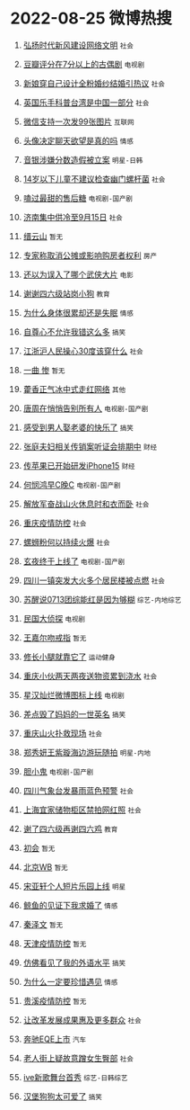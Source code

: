 # 2022-08-25 微博热搜 
1. [弘扬时代新风建设网络文明](https://m.weibo.cn/search?containerid=100103type%3D1%26t%3D10%26q%3D%23%E5%BC%98%E6%89%AC%E6%97%B6%E4%BB%A3%E6%96%B0%E9%A3%8E%E5%BB%BA%E8%AE%BE%E7%BD%91%E7%BB%9C%E6%96%87%E6%98%8E%23&stream_entry_id=51&isnewpage=1&extparam=seat%3D1%26pos%3D0%26cate%3D10103%26filter_type%3Drealtimehot%26dgr%3D0%26c_type%3D51%26display_time%3D1661361867%26pre_seqid%3D1661361867711019698306&luicode=10000011&lfid=106003type%3D25%26t%3D3%26disable_hot%3D1%26filter_type%3Drealtimehot) `社会` 

2. [豆瓣评分在7分以上的古偶剧](https://m.weibo.cn/search?containerid=100103type%3D1%26t%3D10%26q%3D%23%E8%B1%86%E7%93%A3%E8%AF%84%E5%88%86%E5%9C%A87%E5%88%86%E4%BB%A5%E4%B8%8A%E7%9A%84%E5%8F%A4%E5%81%B6%E5%89%A7%23&stream_entry_id=31&isnewpage=1&extparam=seat%3D1%26realpos%3D1%26filter_type%3Drealtimehot%26flag%3D1%26c_type%3D31%26pos%3D0%26cate%3D0%26lcate%3D5001%26dgr%3D0%26display_time%3D1661361867%26pre_seqid%3D1661361867711019698306&luicode=10000011&lfid=106003type%3D25%26t%3D3%26disable_hot%3D1%26filter_type%3Drealtimehot) `电视剧` 

3. [新娘穿自己设计全粉婚纱结婚引热议](https://m.weibo.cn/search?containerid=100103type%3D1%26t%3D10%26q%3D%23%E6%96%B0%E5%A8%98%E7%A9%BF%E8%87%AA%E5%B7%B1%E8%AE%BE%E8%AE%A1%E5%85%A8%E7%B2%89%E5%A9%9A%E7%BA%B1%E7%BB%93%E5%A9%9A%E5%BC%95%E7%83%AD%E8%AE%AE%23&stream_entry_id=31&isnewpage=1&extparam=seat%3D1%26realpos%3D2%26filter_type%3Drealtimehot%26flag%3D0%26c_type%3D31%26pos%3D1%26cate%3D0%26lcate%3D5001%26dgr%3D0%26display_time%3D1661361867%26pre_seqid%3D1661361867711019698306&luicode=10000011&lfid=106003type%3D25%26t%3D3%26disable_hot%3D1%26filter_type%3Drealtimehot) `社会` 

4. [英国乐手科普台湾是中国一部分](https://m.weibo.cn/search?containerid=100103type%3D1%26t%3D10%26q%3D%23%E8%8B%B1%E5%9B%BD%E4%B9%90%E6%89%8B%E7%A7%91%E6%99%AE%E5%8F%B0%E6%B9%BE%E6%98%AF%E4%B8%AD%E5%9B%BD%E4%B8%80%E9%83%A8%E5%88%86%23&stream_entry_id=31&isnewpage=1&extparam=seat%3D1%26realpos%3D3%26filter_type%3Drealtimehot%26flag%3D0%26c_type%3D31%26pos%3D2%26cate%3D0%26lcate%3D5001%26dgr%3D0%26display_time%3D1661361867%26pre_seqid%3D1661361867711019698306&luicode=10000011&lfid=106003type%3D25%26t%3D3%26disable_hot%3D1%26filter_type%3Drealtimehot) `社会` 

5. [微信支持一次发99张图片](https://m.weibo.cn/search?containerid=100103type%3D1%26t%3D10%26q%3D%23%E5%BE%AE%E4%BF%A1%E6%94%AF%E6%8C%81%E4%B8%80%E6%AC%A1%E5%8F%9199%E5%BC%A0%E5%9B%BE%E7%89%87%23&stream_entry_id=31&isnewpage=1&extparam=seat%3D1%26realpos%3D4%26filter_type%3Drealtimehot%26flag%3D2%26c_type%3D31%26pos%3D3%26cate%3D0%26lcate%3D5001%26dgr%3D0%26display_time%3D1661361867%26pre_seqid%3D1661361867711019698306&luicode=10000011&lfid=106003type%3D25%26t%3D3%26disable_hot%3D1%26filter_type%3Drealtimehot) `互联网` 

6. [头像决定聊天欲望是真的吗](http://m.weibo.cn/c/wbox?&id=j84w2uenjc&roomid=12748&q=%23%E5%A4%B4%E5%83%8F%E5%86%B3%E5%AE%9A%E8%81%8A%E5%A4%A9%E6%AC%B2%E6%9C%9B%E6%98%AF%E7%9C%9F%E7%9A%84%E5%90%97%23&extparam=seat%3D1%26realpos%3D5%26filter_type%3Drealtimehot%26flag%3D0%26c_type%3D31%26pos%3D4%26cate%3D0%26lcate%3D5001%26dgr%3D0%26display_time%3D1661361867%26pre_seqid%3D1661361867711019698306&luicode=10000011&lfid=106003type%3D25%26t%3D3%26disable_hot%3D1%26filter_type%3Drealtimehot) `情感` 

7. [音银涉嫌分数造假被立案](https://m.weibo.cn/search?containerid=100103type%3D1%26t%3D10%26q%3D%23%E9%9F%B3%E9%93%B6%E6%B6%89%E5%AB%8C%E5%88%86%E6%95%B0%E9%80%A0%E5%81%87%E8%A2%AB%E7%AB%8B%E6%A1%88%23&stream_entry_id=31&isnewpage=1&extparam=seat%3D1%26realpos%3D6%26filter_type%3Drealtimehot%26flag%3D0%26c_type%3D31%26pos%3D5%26cate%3D0%26lcate%3D5001%26dgr%3D0%26display_time%3D1661361867%26pre_seqid%3D1661361867711019698306&luicode=10000011&lfid=106003type%3D25%26t%3D3%26disable_hot%3D1%26filter_type%3Drealtimehot) `明星-日韩` 

8. [14岁以下儿童不建议检查幽门螺杆菌](https://m.weibo.cn/search?containerid=100103type%3D1%26t%3D10%26q%3D%2314%E5%B2%81%E4%BB%A5%E4%B8%8B%E5%84%BF%E7%AB%A5%E4%B8%8D%E5%BB%BA%E8%AE%AE%E6%A3%80%E6%9F%A5%E5%B9%BD%E9%97%A8%E8%9E%BA%E6%9D%86%E8%8F%8C%23&stream_entry_id=31&isnewpage=1&extparam=seat%3D1%26realpos%3D7%26filter_type%3Drealtimehot%26flag%3D1%26c_type%3D31%26pos%3D6%26cate%3D0%26lcate%3D5001%26dgr%3D0%26display_time%3D1661361867%26pre_seqid%3D1661361867711019698306&luicode=10000011&lfid=106003type%3D25%26t%3D3%26disable_hot%3D1%26filter_type%3Drealtimehot) `社会` 

9. [嗑过最甜的售后糖](https://m.weibo.cn/search?containerid=100103type%3D1%26t%3D10%26q%3D%23%E5%97%91%E8%BF%87%E6%9C%80%E7%94%9C%E7%9A%84%E5%94%AE%E5%90%8E%E7%B3%96%23&stream_entry_id=31&isnewpage=1&extparam=seat%3D1%26realpos%3D8%26filter_type%3Drealtimehot%26flag%3D0%26c_type%3D31%26pos%3D7%26cate%3D0%26lcate%3D5001%26dgr%3D0%26display_time%3D1661361867%26pre_seqid%3D1661361867711019698306&luicode=10000011&lfid=106003type%3D25%26t%3D3%26disable_hot%3D1%26filter_type%3Drealtimehot) `电视剧-国产剧` 

10. [济南集中供冷至9月15日](https://m.weibo.cn/search?containerid=100103type%3D1%26t%3D10%26q%3D%23%E6%B5%8E%E5%8D%97%E9%9B%86%E4%B8%AD%E4%BE%9B%E5%86%B7%E8%87%B39%E6%9C%8815%E6%97%A5%23&stream_entry_id=31&isnewpage=1&extparam=seat%3D1%26realpos%3D9%26filter_type%3Drealtimehot%26flag%3D1%26c_type%3D31%26pos%3D8%26cate%3D0%26lcate%3D5001%26dgr%3D0%26display_time%3D1661361867%26pre_seqid%3D1661361867711019698306&luicode=10000011&lfid=106003type%3D25%26t%3D3%26disable_hot%3D1%26filter_type%3Drealtimehot) `社会` 

11. [缙云山](https://m.weibo.cn/search?containerid=100103type%3D1%26t%3D10%26q%3D%E7%BC%99%E4%BA%91%E5%B1%B1&stream_entry_id=31&isnewpage=1&extparam=seat%3D1%26realpos%3D10%26filter_type%3Drealtimehot%26flag%3D0%26c_type%3D31%26pos%3D9%26cate%3D0%26lcate%3D5001%26dgr%3D0%26display_time%3D1661361867%26pre_seqid%3D1661361867711019698306&luicode=10000011&lfid=106003type%3D25%26t%3D3%26disable_hot%3D1%26filter_type%3Drealtimehot) `暂无` 

12. [专家称取消公摊或影响购房者权利](https://m.weibo.cn/search?containerid=100103type%3D1%26t%3D10%26q%3D%23%E4%B8%93%E5%AE%B6%E7%A7%B0%E5%8F%96%E6%B6%88%E5%85%AC%E6%91%8A%E6%88%96%E5%BD%B1%E5%93%8D%E8%B4%AD%E6%88%BF%E8%80%85%E6%9D%83%E5%88%A9%23&stream_entry_id=31&isnewpage=1&extparam=seat%3D1%26realpos%3D11%26filter_type%3Drealtimehot%26flag%3D0%26c_type%3D31%26pos%3D10%26cate%3D0%26lcate%3D5001%26dgr%3D0%26display_time%3D1661361867%26pre_seqid%3D1661361867711019698306&luicode=10000011&lfid=106003type%3D25%26t%3D3%26disable_hot%3D1%26filter_type%3Drealtimehot) `房产` 

13. [还以为误入了哪个武侠大片](https://m.weibo.cn/search?containerid=100103type%3D1%26t%3D10%26q%3D%23%E8%BF%98%E4%BB%A5%E4%B8%BA%E8%AF%AF%E5%85%A5%E4%BA%86%E5%93%AA%E4%B8%AA%E6%AD%A6%E4%BE%A0%E5%A4%A7%E7%89%87%23&stream_entry_id=31&isnewpage=1&extparam=seat%3D1%26realpos%3D12%26filter_type%3Drealtimehot%26flag%3D1%26c_type%3D31%26pos%3D11%26cate%3D0%26lcate%3D5001%26dgr%3D0%26display_time%3D1661361867%26pre_seqid%3D1661361867711019698306&luicode=10000011&lfid=106003type%3D25%26t%3D3%26disable_hot%3D1%26filter_type%3Drealtimehot) `电影` 

14. [谢谢四六级站岗小狗](https://m.weibo.cn/search?containerid=100103type%3D1%26t%3D10%26q%3D%23%E8%B0%A2%E8%B0%A2%E5%9B%9B%E5%85%AD%E7%BA%A7%E7%AB%99%E5%B2%97%E5%B0%8F%E7%8B%97%23&stream_entry_id=31&isnewpage=1&extparam=seat%3D1%26realpos%3D13%26filter_type%3Drealtimehot%26flag%3D0%26c_type%3D31%26pos%3D12%26cate%3D0%26lcate%3D5001%26dgr%3D0%26display_time%3D1661361867%26pre_seqid%3D1661361867711019698306&luicode=10000011&lfid=106003type%3D25%26t%3D3%26disable_hot%3D1%26filter_type%3Drealtimehot) `教育` 

15. [为什么身体很累却还是失眠](https://m.weibo.cn/search?containerid=100103type%3D1%26t%3D10%26q%3D%23%E4%B8%BA%E4%BB%80%E4%B9%88%E8%BA%AB%E4%BD%93%E5%BE%88%E7%B4%AF%E5%8D%B4%E8%BF%98%E6%98%AF%E5%A4%B1%E7%9C%A0%23&stream_entry_id=31&isnewpage=1&extparam=seat%3D1%26realpos%3D14%26filter_type%3Drealtimehot%26flag%3D0%26c_type%3D31%26pos%3D13%26cate%3D0%26lcate%3D5001%26dgr%3D0%26display_time%3D1661361867%26pre_seqid%3D1661361867711019698306&luicode=10000011&lfid=106003type%3D25%26t%3D3%26disable_hot%3D1%26filter_type%3Drealtimehot) `情感` 

16. [自尊心不允许我错这么多](https://m.weibo.cn/search?containerid=100103type%3D1%26t%3D10%26q%3D%23%E8%87%AA%E5%B0%8A%E5%BF%83%E4%B8%8D%E5%85%81%E8%AE%B8%E6%88%91%E9%94%99%E8%BF%99%E4%B9%88%E5%A4%9A%23&stream_entry_id=31&isnewpage=1&extparam=seat%3D1%26realpos%3D15%26filter_type%3Drealtimehot%26flag%3D1%26c_type%3D31%26pos%3D14%26cate%3D0%26lcate%3D5001%26dgr%3D0%26display_time%3D1661361867%26pre_seqid%3D1661361867711019698306&luicode=10000011&lfid=106003type%3D25%26t%3D3%26disable_hot%3D1%26filter_type%3Drealtimehot) `搞笑` 

17. [江浙沪人民操心30度该穿什么](https://m.weibo.cn/search?containerid=100103type%3D1%26t%3D10%26q%3D%23%E6%B1%9F%E6%B5%99%E6%B2%AA%E4%BA%BA%E6%B0%91%E6%93%8D%E5%BF%8330%E5%BA%A6%E8%AF%A5%E7%A9%BF%E4%BB%80%E4%B9%88%23&stream_entry_id=31&isnewpage=1&extparam=seat%3D1%26realpos%3D16%26filter_type%3Drealtimehot%26flag%3D0%26c_type%3D31%26pos%3D15%26cate%3D0%26lcate%3D5001%26dgr%3D0%26display_time%3D1661361867%26pre_seqid%3D1661361867711019698306&luicode=10000011&lfid=106003type%3D25%26t%3D3%26disable_hot%3D1%26filter_type%3Drealtimehot) `社会` 

18. [一曲 惨](https://m.weibo.cn/search?containerid=100103type%3D1%26t%3D10%26q%3D%E4%B8%80%E6%9B%B2+%E6%83%A8&stream_entry_id=31&isnewpage=1&extparam=seat%3D1%26realpos%3D17%26filter_type%3Drealtimehot%26flag%3D0%26c_type%3D31%26pos%3D16%26cate%3D0%26lcate%3D5001%26dgr%3D0%26display_time%3D1661361867%26pre_seqid%3D1661361867711019698306&luicode=10000011&lfid=106003type%3D25%26t%3D3%26disable_hot%3D1%26filter_type%3Drealtimehot) `暂无` 

19. [藿香正气冰中式走红网络](https://m.weibo.cn/search?containerid=100103type%3D1%26t%3D10%26q%3D%23%E8%97%BF%E9%A6%99%E6%AD%A3%E6%B0%94%E5%86%B0%E4%B8%AD%E5%BC%8F%E8%B5%B0%E7%BA%A2%E7%BD%91%E7%BB%9C%23&stream_entry_id=31&isnewpage=1&extparam=seat%3D1%26realpos%3D18%26filter_type%3Drealtimehot%26flag%3D0%26c_type%3D31%26pos%3D17%26cate%3D0%26lcate%3D5001%26dgr%3D0%26display_time%3D1661361867%26pre_seqid%3D1661361867711019698306&luicode=10000011&lfid=106003type%3D25%26t%3D3%26disable_hot%3D1%26filter_type%3Drealtimehot) `其他` 

20. [唐周在悄悄告别所有人](http://m.weibo.cn/c/wbox?&id=j84w2uenjc&roomid=12787&q=%23%E5%94%90%E5%91%A8%E5%9C%A8%E6%82%84%E6%82%84%E5%91%8A%E5%88%AB%E6%89%80%E6%9C%89%E4%BA%BA%23&extparam=seat%3D1%26realpos%3D19%26filter_type%3Drealtimehot%26flag%3D0%26c_type%3D31%26pos%3D18%26cate%3D0%26lcate%3D5001%26dgr%3D0%26display_time%3D1661361867%26pre_seqid%3D1661361867711019698306&luicode=10000011&lfid=106003type%3D25%26t%3D3%26disable_hot%3D1%26filter_type%3Drealtimehot) `电视剧-国产剧` 

21. [感受到男人娶老婆的快乐了](https://m.weibo.cn/search?containerid=100103type%3D1%26t%3D10%26q%3D%23%E6%84%9F%E5%8F%97%E5%88%B0%E7%94%B7%E4%BA%BA%E5%A8%B6%E8%80%81%E5%A9%86%E7%9A%84%E5%BF%AB%E4%B9%90%E4%BA%86%23&stream_entry_id=31&isnewpage=1&extparam=seat%3D1%26realpos%3D20%26filter_type%3Drealtimehot%26flag%3D0%26c_type%3D31%26pos%3D19%26cate%3D0%26lcate%3D5001%26dgr%3D0%26display_time%3D1661361867%26pre_seqid%3D1661361867711019698306&luicode=10000011&lfid=106003type%3D25%26t%3D3%26disable_hot%3D1%26filter_type%3Drealtimehot) `搞笑` 

22. [张庭夫妇相关传销案听证会排期中](https://m.weibo.cn/search?containerid=100103type%3D1%26t%3D10%26q%3D%23%E5%BC%A0%E5%BA%AD%E5%A4%AB%E5%A6%87%E7%9B%B8%E5%85%B3%E4%BC%A0%E9%94%80%E6%A1%88%E5%90%AC%E8%AF%81%E4%BC%9A%E6%8E%92%E6%9C%9F%E4%B8%AD%23&stream_entry_id=31&isnewpage=1&extparam=seat%3D1%26realpos%3D21%26filter_type%3Drealtimehot%26flag%3D0%26c_type%3D31%26pos%3D20%26cate%3D0%26lcate%3D5001%26dgr%3D0%26display_time%3D1661361867%26pre_seqid%3D1661361867711019698306&luicode=10000011&lfid=106003type%3D25%26t%3D3%26disable_hot%3D1%26filter_type%3Drealtimehot) `财经` 

23. [传苹果已开始研发iPhone15](https://m.weibo.cn/search?containerid=100103type%3D1%26t%3D10%26q%3D%23%E4%BC%A0%E8%8B%B9%E6%9E%9C%E5%B7%B2%E5%BC%80%E5%A7%8B%E7%A0%94%E5%8F%91iPhone15%23&stream_entry_id=31&isnewpage=1&extparam=seat%3D1%26realpos%3D22%26filter_type%3Drealtimehot%26flag%3D0%26c_type%3D31%26pos%3D21%26cate%3D0%26lcate%3D5001%26dgr%3D0%26display_time%3D1661361867%26pre_seqid%3D1661361867711019698306&luicode=10000011&lfid=106003type%3D25%26t%3D3%26disable_hot%3D1%26filter_type%3Drealtimehot) `财经` 

24. [何悯鸿早C晚C](http://m.weibo.cn/c/wbox?&id=j84w2uenjc&roomid=12796&q=%23%E4%BD%95%E6%82%AF%E9%B8%BF%E6%97%A9C%E6%99%9AC%23&extparam=seat%3D1%26realpos%3D23%26filter_type%3Drealtimehot%26flag%3D0%26c_type%3D31%26pos%3D22%26cate%3D0%26lcate%3D5001%26dgr%3D0%26display_time%3D1661361867%26pre_seqid%3D1661361867711019698306&luicode=10000011&lfid=106003type%3D25%26t%3D3%26disable_hot%3D1%26filter_type%3Drealtimehot) `电视剧-国产剧` 

25. [解放军奋战山火休息时和衣而卧](https://m.weibo.cn/search?containerid=100103type%3D1%26t%3D10%26q%3D%23%E8%A7%A3%E6%94%BE%E5%86%9B%E5%A5%8B%E6%88%98%E5%B1%B1%E7%81%AB%E4%BC%91%E6%81%AF%E6%97%B6%E5%92%8C%E8%A1%A3%E8%80%8C%E5%8D%A7%23&stream_entry_id=31&isnewpage=1&extparam=seat%3D1%26realpos%3D24%26filter_type%3Drealtimehot%26flag%3D0%26c_type%3D31%26pos%3D23%26cate%3D0%26lcate%3D5001%26dgr%3D0%26display_time%3D1661361867%26pre_seqid%3D1661361867711019698306&luicode=10000011&lfid=106003type%3D25%26t%3D3%26disable_hot%3D1%26filter_type%3Drealtimehot) `社会` 

26. [重庆疫情防控](https://m.weibo.cn/search?containerid=100103type%3D1%26t%3D10%26q%3D%23%E9%87%8D%E5%BA%86%E7%96%AB%E6%83%85%E9%98%B2%E6%8E%A7%23&stream_entry_id=31&isnewpage=1&extparam=seat%3D1%26realpos%3D25%26filter_type%3Drealtimehot%26flag%3D0%26c_type%3D31%26pos%3D24%26cate%3D0%26lcate%3D5001%26dgr%3D0%26display_time%3D1661361867%26pre_seqid%3D1661361867711019698306&luicode=10000011&lfid=106003type%3D25%26t%3D3%26disable_hot%3D1%26filter_type%3Drealtimehot) `社会` 

27. [螺蛳粉何以持续火爆](https://m.weibo.cn/search?containerid=100103type%3D1%26t%3D10%26q%3D%23%E8%9E%BA%E8%9B%B3%E7%B2%89%E4%BD%95%E4%BB%A5%E6%8C%81%E7%BB%AD%E7%81%AB%E7%88%86%23&stream_entry_id=31&isnewpage=1&extparam=seat%3D1%26realpos%3D26%26filter_type%3Drealtimehot%26flag%3D0%26c_type%3D31%26pos%3D25%26cate%3D0%26lcate%3D5001%26dgr%3D0%26display_time%3D1661361867%26pre_seqid%3D1661361867711019698306&luicode=10000011&lfid=106003type%3D25%26t%3D3%26disable_hot%3D1%26filter_type%3Drealtimehot) `社会` 

28. [玄夜终于上线了](http://m.weibo.cn/c/wbox?&id=j84w2uenjc&roomid=12757&q=%23%E7%8E%84%E5%A4%9C%E7%BB%88%E4%BA%8E%E4%B8%8A%E7%BA%BF%E4%BA%86%23&extparam=seat%3D1%26realpos%3D27%26filter_type%3Drealtimehot%26flag%3D0%26c_type%3D31%26pos%3D26%26cate%3D0%26lcate%3D5001%26dgr%3D0%26display_time%3D1661361867%26pre_seqid%3D1661361867711019698306&luicode=10000011&lfid=106003type%3D25%26t%3D3%26disable_hot%3D1%26filter_type%3Drealtimehot) `电视剧-国产剧` 

29. [四川一镇突发大火多个居民楼被点燃](https://m.weibo.cn/search?containerid=100103type%3D1%26t%3D10%26q%3D%23%E5%9B%9B%E5%B7%9D%E4%B8%80%E9%95%87%E7%AA%81%E5%8F%91%E5%A4%A7%E7%81%AB%E5%A4%9A%E4%B8%AA%E5%B1%85%E6%B0%91%E6%A5%BC%E8%A2%AB%E7%82%B9%E7%87%83%23&stream_entry_id=31&isnewpage=1&extparam=seat%3D1%26realpos%3D28%26filter_type%3Drealtimehot%26flag%3D0%26c_type%3D31%26pos%3D27%26cate%3D0%26lcate%3D5001%26dgr%3D0%26display_time%3D1661361867%26pre_seqid%3D1661361867711019698306&luicode=10000011&lfid=106003type%3D25%26t%3D3%26disable_hot%3D1%26filter_type%3Drealtimehot) `社会` 

30. [苏醒说0713团综能红是因为够糊](https://m.weibo.cn/search?containerid=100103type%3D1%26t%3D10%26q%3D%23%E8%8B%8F%E9%86%92%E8%AF%B40713%E5%9B%A2%E7%BB%BC%E8%83%BD%E7%BA%A2%E6%98%AF%E5%9B%A0%E4%B8%BA%E5%A4%9F%E7%B3%8A%23&stream_entry_id=31&isnewpage=1&extparam=seat%3D1%26realpos%3D29%26filter_type%3Drealtimehot%26flag%3D0%26c_type%3D31%26pos%3D28%26cate%3D0%26lcate%3D5001%26dgr%3D0%26display_time%3D1661361867%26pre_seqid%3D1661361867711019698306&luicode=10000011&lfid=106003type%3D25%26t%3D3%26disable_hot%3D1%26filter_type%3Drealtimehot) `综艺-内地综艺` 

31. [民国大侦探](https://m.weibo.cn/search?containerid=100103type%3D1%26t%3D10%26q%3D%E6%B0%91%E5%9B%BD%E5%A4%A7%E4%BE%A6%E6%8E%A2&stream_entry_id=31&isnewpage=1&extparam=seat%3D1%26realpos%3D30%26filter_type%3Drealtimehot%26flag%3D0%26c_type%3D31%26pos%3D29%26cate%3D0%26lcate%3D5001%26dgr%3D0%26display_time%3D1661361867%26pre_seqid%3D1661361867711019698306&luicode=10000011&lfid=106003type%3D25%26t%3D3%26disable_hot%3D1%26filter_type%3Drealtimehot) `电视剧` 

32. [王嘉尔吻戒指](https://m.weibo.cn/search?containerid=100103type%3D1%26t%3D10%26q%3D%E7%8E%8B%E5%98%89%E5%B0%94%E5%90%BB%E6%88%92%E6%8C%87&stream_entry_id=31&isnewpage=1&extparam=seat%3D1%26realpos%3D31%26filter_type%3Drealtimehot%26flag%3D1%26c_type%3D31%26pos%3D30%26cate%3D0%26lcate%3D5001%26dgr%3D0%26display_time%3D1661361867%26pre_seqid%3D1661361867711019698306&luicode=10000011&lfid=106003type%3D25%26t%3D3%26disable_hot%3D1%26filter_type%3Drealtimehot) `暂无` 

33. [修长小腿就靠它了](https://m.weibo.cn/search?containerid=100103type%3D1%26t%3D10%26q%3D%23%E4%BF%AE%E9%95%BF%E5%B0%8F%E8%85%BF%E5%B0%B1%E9%9D%A0%E5%AE%83%E4%BA%86%23&stream_entry_id=31&isnewpage=1&extparam=seat%3D1%26realpos%3D32%26filter_type%3Drealtimehot%26flag%3D0%26c_type%3D31%26pos%3D31%26cate%3D0%26lcate%3D5001%26dgr%3D0%26display_time%3D1661361867%26pre_seqid%3D1661361867711019698306&luicode=10000011&lfid=106003type%3D25%26t%3D3%26disable_hot%3D1%26filter_type%3Drealtimehot) `运动健身` 

34. [重庆小伙两天两夜送物资累到浇水](https://m.weibo.cn/search?containerid=100103type%3D1%26t%3D10%26q%3D%23%E9%87%8D%E5%BA%86%E5%B0%8F%E4%BC%99%E4%B8%A4%E5%A4%A9%E4%B8%A4%E5%A4%9C%E9%80%81%E7%89%A9%E8%B5%84%E7%B4%AF%E5%88%B0%E6%B5%87%E6%B0%B4%23&stream_entry_id=31&isnewpage=1&extparam=seat%3D1%26realpos%3D33%26filter_type%3Drealtimehot%26flag%3D0%26c_type%3D31%26pos%3D32%26cate%3D0%26lcate%3D5001%26dgr%3D0%26display_time%3D1661361867%26pre_seqid%3D1661361867711019698306&luicode=10000011&lfid=106003type%3D25%26t%3D3%26disable_hot%3D1%26filter_type%3Drealtimehot) `社会` 

35. [星汉灿烂微博图标上线](https://m.weibo.cn/search?containerid=100103type%3D1%26t%3D10%26q%3D%23%E6%98%9F%E6%B1%89%E7%81%BF%E7%83%82%E5%BE%AE%E5%8D%9A%E5%9B%BE%E6%A0%87%E4%B8%8A%E7%BA%BF%23&stream_entry_id=31&isnewpage=1&extparam=seat%3D1%26realpos%3D34%26filter_type%3Drealtimehot%26flag%3D0%26c_type%3D31%26pos%3D33%26cate%3D0%26lcate%3D5001%26dgr%3D0%26display_time%3D1661361867%26pre_seqid%3D1661361867711019698306&luicode=10000011&lfid=106003type%3D25%26t%3D3%26disable_hot%3D1%26filter_type%3Drealtimehot) `电视剧` 

36. [差点毁了妈妈的一世英名](https://m.weibo.cn/search?containerid=100103type%3D1%26t%3D10%26q%3D%23%E5%B7%AE%E7%82%B9%E6%AF%81%E4%BA%86%E5%A6%88%E5%A6%88%E7%9A%84%E4%B8%80%E4%B8%96%E8%8B%B1%E5%90%8D%23&stream_entry_id=31&isnewpage=1&extparam=seat%3D1%26realpos%3D35%26filter_type%3Drealtimehot%26flag%3D0%26c_type%3D31%26pos%3D34%26cate%3D0%26lcate%3D5001%26dgr%3D0%26display_time%3D1661361867%26pre_seqid%3D1661361867711019698306&luicode=10000011&lfid=106003type%3D25%26t%3D3%26disable_hot%3D1%26filter_type%3Drealtimehot) `搞笑` 

37. [重庆山火扑救现场](https://m.weibo.cn/search?containerid=100103type%3D1%26t%3D10%26q%3D%23%E9%87%8D%E5%BA%86%E5%B1%B1%E7%81%AB%E6%89%91%E6%95%91%E7%8E%B0%E5%9C%BA%23&stream_entry_id=31&isnewpage=1&extparam=seat%3D1%26realpos%3D36%26filter_type%3Drealtimehot%26flag%3D0%26c_type%3D31%26pos%3D35%26cate%3D0%26lcate%3D5001%26dgr%3D0%26display_time%3D1661361867%26pre_seqid%3D1661361867711019698306&luicode=10000011&lfid=106003type%3D25%26t%3D3%26disable_hot%3D1%26filter_type%3Drealtimehot) `社会` 

38. [郑秀妍王紫璇海边游玩随拍](https://m.weibo.cn/search?containerid=100103type%3D1%26t%3D10%26q%3D%23%E9%83%91%E7%A7%80%E5%A6%8D%E7%8E%8B%E7%B4%AB%E7%92%87%E6%B5%B7%E8%BE%B9%E6%B8%B8%E7%8E%A9%E9%9A%8F%E6%8B%8D%23&stream_entry_id=31&isnewpage=1&extparam=seat%3D1%26realpos%3D37%26filter_type%3Drealtimehot%26flag%3D0%26c_type%3D31%26pos%3D36%26cate%3D0%26lcate%3D5001%26dgr%3D0%26display_time%3D1661361867%26pre_seqid%3D1661361867711019698306&luicode=10000011&lfid=106003type%3D25%26t%3D3%26disable_hot%3D1%26filter_type%3Drealtimehot) `明星-内地` 

39. [胆小鬼](https://m.weibo.cn/search?containerid=100103type%3D1%26t%3D10%26q%3D%E8%83%86%E5%B0%8F%E9%AC%BC&stream_entry_id=31&isnewpage=1&extparam=seat%3D1%26realpos%3D38%26filter_type%3Drealtimehot%26flag%3D0%26c_type%3D31%26pos%3D37%26cate%3D0%26lcate%3D5001%26dgr%3D0%26display_time%3D1661361867%26pre_seqid%3D1661361867711019698306&luicode=10000011&lfid=106003type%3D25%26t%3D3%26disable_hot%3D1%26filter_type%3Drealtimehot) `电视剧-国产剧` 

40. [四川气象台发暴雨蓝色预警](https://m.weibo.cn/search?containerid=100103type%3D1%26t%3D10%26q%3D%23%E5%9B%9B%E5%B7%9D%E6%B0%94%E8%B1%A1%E5%8F%B0%E5%8F%91%E6%9A%B4%E9%9B%A8%E8%93%9D%E8%89%B2%E9%A2%84%E8%AD%A6%23&stream_entry_id=31&isnewpage=1&extparam=seat%3D1%26realpos%3D39%26filter_type%3Drealtimehot%26flag%3D0%26c_type%3D31%26pos%3D38%26cate%3D0%26lcate%3D5001%26dgr%3D0%26display_time%3D1661361867%26pre_seqid%3D1661361867711019698306&luicode=10000011&lfid=106003type%3D25%26t%3D3%26disable_hot%3D1%26filter_type%3Drealtimehot) `社会` 

41. [上海宜家储物柜区禁拍网红照](https://m.weibo.cn/search?containerid=100103type%3D1%26t%3D10%26q%3D%23%E4%B8%8A%E6%B5%B7%E5%AE%9C%E5%AE%B6%E5%82%A8%E7%89%A9%E6%9F%9C%E5%8C%BA%E7%A6%81%E6%8B%8D%E7%BD%91%E7%BA%A2%E7%85%A7%23&stream_entry_id=31&isnewpage=1&extparam=seat%3D1%26realpos%3D40%26filter_type%3Drealtimehot%26flag%3D0%26c_type%3D31%26pos%3D39%26cate%3D0%26lcate%3D5001%26dgr%3D0%26display_time%3D1661361867%26pre_seqid%3D1661361867711019698306&luicode=10000011&lfid=106003type%3D25%26t%3D3%26disable_hot%3D1%26filter_type%3Drealtimehot) `社会` 

42. [谢了四六级再谢四六鸡](https://m.weibo.cn/search?containerid=100103type%3D1%26t%3D10%26q%3D%23%E8%B0%A2%E4%BA%86%E5%9B%9B%E5%85%AD%E7%BA%A7%E5%86%8D%E8%B0%A2%E5%9B%9B%E5%85%AD%E9%B8%A1%23&stream_entry_id=31&isnewpage=1&extparam=seat%3D1%26realpos%3D41%26filter_type%3Drealtimehot%26flag%3D0%26c_type%3D31%26pos%3D40%26cate%3D0%26lcate%3D5001%26dgr%3D0%26display_time%3D1661361867%26pre_seqid%3D1661361867711019698306&luicode=10000011&lfid=106003type%3D25%26t%3D3%26disable_hot%3D1%26filter_type%3Drealtimehot) `教育` 

43. [初会](https://m.weibo.cn/search?containerid=100103type%3D1%26t%3D10%26q%3D%23%E5%88%9D%E4%BC%9A%23&stream_entry_id=31&isnewpage=1&extparam=seat%3D1%26realpos%3D42%26filter_type%3Drealtimehot%26flag%3D0%26c_type%3D31%26pos%3D41%26cate%3D0%26lcate%3D5001%26dgr%3D0%26display_time%3D1661361867%26pre_seqid%3D1661361867711019698306&luicode=10000011&lfid=106003type%3D25%26t%3D3%26disable_hot%3D1%26filter_type%3Drealtimehot) `暂无` 

44. [北京WB](https://m.weibo.cn/search?containerid=100103type%3D1%26t%3D10%26q%3D%E5%8C%97%E4%BA%ACWB&stream_entry_id=31&isnewpage=1&extparam=seat%3D1%26realpos%3D43%26filter_type%3Drealtimehot%26flag%3D0%26c_type%3D31%26pos%3D42%26cate%3D0%26lcate%3D5001%26dgr%3D0%26display_time%3D1661361867%26pre_seqid%3D1661361867711019698306&luicode=10000011&lfid=106003type%3D25%26t%3D3%26disable_hot%3D1%26filter_type%3Drealtimehot) `暂无` 

45. [宋亚轩个人短片乐园上线](https://m.weibo.cn/search?containerid=100103type%3D1%26t%3D10%26q%3D%23%E5%AE%8B%E4%BA%9A%E8%BD%A9%E4%B8%AA%E4%BA%BA%E7%9F%AD%E7%89%87%E4%B9%90%E5%9B%AD%E4%B8%8A%E7%BA%BF%23&stream_entry_id=31&isnewpage=1&extparam=seat%3D1%26realpos%3D44%26filter_type%3Drealtimehot%26flag%3D1%26c_type%3D31%26pos%3D43%26cate%3D0%26lcate%3D5001%26dgr%3D0%26display_time%3D1661361867%26pre_seqid%3D1661361867711019698306&luicode=10000011&lfid=106003type%3D25%26t%3D3%26disable_hot%3D1%26filter_type%3Drealtimehot) `明星` 

46. [鲸鱼的见证下我求婚了](https://m.weibo.cn/search?containerid=100103type%3D1%26t%3D10%26q%3D%23%E9%B2%B8%E9%B1%BC%E7%9A%84%E8%A7%81%E8%AF%81%E4%B8%8B%E6%88%91%E6%B1%82%E5%A9%9A%E4%BA%86%23&stream_entry_id=31&isnewpage=1&extparam=seat%3D1%26realpos%3D45%26filter_type%3Drealtimehot%26flag%3D0%26c_type%3D31%26pos%3D44%26cate%3D0%26lcate%3D5001%26dgr%3D0%26display_time%3D1661361867%26pre_seqid%3D1661361867711019698306&luicode=10000011&lfid=106003type%3D25%26t%3D3%26disable_hot%3D1%26filter_type%3Drealtimehot) `情感` 

47. [秦泽文](https://m.weibo.cn/search?containerid=100103type%3D1%26t%3D10%26q%3D%E7%A7%A6%E6%B3%BD%E6%96%87&stream_entry_id=31&isnewpage=1&extparam=seat%3D1%26realpos%3D46%26filter_type%3Drealtimehot%26flag%3D0%26c_type%3D31%26pos%3D45%26cate%3D0%26lcate%3D5001%26dgr%3D0%26display_time%3D1661361867%26pre_seqid%3D1661361867711019698306&luicode=10000011&lfid=106003type%3D25%26t%3D3%26disable_hot%3D1%26filter_type%3Drealtimehot) `暂无` 

48. [天津疫情防控](https://m.weibo.cn/search?containerid=100103type%3D1%26t%3D10%26q%3D%23%E5%A4%A9%E6%B4%A5%E7%96%AB%E6%83%85%E9%98%B2%E6%8E%A7%23&stream_entry_id=31&isnewpage=1&extparam=seat%3D1%26realpos%3D47%26filter_type%3Drealtimehot%26flag%3D0%26c_type%3D31%26pos%3D46%26cate%3D0%26lcate%3D5001%26dgr%3D0%26display_time%3D1661361867%26pre_seqid%3D1661361867711019698306&luicode=10000011&lfid=106003type%3D25%26t%3D3%26disable_hot%3D1%26filter_type%3Drealtimehot) `暂无` 

49. [仿佛看见了我的外语水平](https://m.weibo.cn/search?containerid=100103type%3D1%26t%3D10%26q%3D%23%E4%BB%BF%E4%BD%9B%E7%9C%8B%E8%A7%81%E4%BA%86%E6%88%91%E7%9A%84%E5%A4%96%E8%AF%AD%E6%B0%B4%E5%B9%B3%23&stream_entry_id=31&isnewpage=1&extparam=seat%3D1%26realpos%3D48%26filter_type%3Drealtimehot%26flag%3D0%26c_type%3D31%26pos%3D47%26cate%3D0%26lcate%3D5001%26dgr%3D0%26display_time%3D1661361867%26pre_seqid%3D1661361867711019698306&luicode=10000011&lfid=106003type%3D25%26t%3D3%26disable_hot%3D1%26filter_type%3Drealtimehot) `搞笑` 

50. [为什么一定要珍惜遇见](https://m.weibo.cn/search?containerid=100103type%3D1%26t%3D10%26q%3D%23%E4%B8%BA%E4%BB%80%E4%B9%88%E4%B8%80%E5%AE%9A%E8%A6%81%E7%8F%8D%E6%83%9C%E9%81%87%E8%A7%81%23&stream_entry_id=31&isnewpage=1&extparam=seat%3D1%26realpos%3D49%26filter_type%3Drealtimehot%26flag%3D0%26c_type%3D31%26pos%3D48%26cate%3D0%26lcate%3D5001%26dgr%3D0%26display_time%3D1661361867%26pre_seqid%3D1661361867711019698306&luicode=10000011&lfid=106003type%3D25%26t%3D3%26disable_hot%3D1%26filter_type%3Drealtimehot) `情感` 

51. [贵溪疫情防控](https://m.weibo.cn/search?containerid=100103type%3D1%26t%3D10%26q%3D%E8%B4%B5%E6%BA%AA%E7%96%AB%E6%83%85%E9%98%B2%E6%8E%A7&stream_entry_id=31&isnewpage=1&extparam=seat%3D1%26realpos%3D50%26filter_type%3Drealtimehot%26flag%3D0%26c_type%3D31%26pos%3D49%26cate%3D0%26lcate%3D5001%26dgr%3D0%26display_time%3D1661361867%26pre_seqid%3D1661361867711019698306&luicode=10000011&lfid=106003type%3D25%26t%3D3%26disable_hot%3D1%26filter_type%3Drealtimehot) `暂无` 

52. [让改革发展成果惠及更多群众](https://m.weibo.cn/search?containerid=100103type%3D1%26t%3D10%26q%3D%23%E8%AE%A9%E6%94%B9%E9%9D%A9%E5%8F%91%E5%B1%95%E6%88%90%E6%9E%9C%E6%83%A0%E5%8F%8A%E6%9B%B4%E5%A4%9A%E7%BE%A4%E4%BC%97%23&stream_entry_id=51&isnewpage=1&extparam=seat%3D1%26pos%3D0%26dgr%3D0%26c_type%3D51%26cate%3D10103%26filter_type%3Drealtimehot%26display_time%3D1661358818%26pre_seqid%3D1661358818875016161178&luicode=10000011&lfid=106003type%3D25%26t%3D3%26disable_hot%3D1%26filter_type%3Drealtimehot) `社会` 

53. [奔驰EQE上市](https://m.weibo.cn/search?containerid=100103type%3D1%26t%3D10%26q%3D%23%E5%A5%94%E9%A9%B0EQE%E4%B8%8A%E5%B8%82%23&stream_entry_id=31&isnewpage=1&extparam=seat%3D1%26cate%3D0%26dgr%3D0%26topic_ad%3D1%26pos%3D3%26lcate%3D5001%26filter_type%3Drealtimehot%26c_type%3D31%26adid%3D163445%26display_time%3D1661358818%26pre_seqid%3D1661358818875016161178&luicode=10000011&lfid=106003type%3D25%26t%3D3%26disable_hot%3D1%26filter_type%3Drealtimehot) `汽车` 

54. [老人街上疑故意蹭女生臀部](https://m.weibo.cn/search?containerid=100103type%3D1%26t%3D10%26q%3D%23%E8%80%81%E4%BA%BA%E8%A1%97%E4%B8%8A%E7%96%91%E6%95%85%E6%84%8F%E8%B9%AD%E5%A5%B3%E7%94%9F%E8%87%80%E9%83%A8%23&stream_entry_id=31&isnewpage=1&extparam=seat%3D1%26cate%3D0%26dgr%3D0%26flag%3D1%26realpos%3D33%26pos%3D33%26lcate%3D5001%26c_type%3D31%26filter_type%3Drealtimehot%26display_time%3D1661358818%26pre_seqid%3D1661358818875016161178&luicode=10000011&lfid=106003type%3D25%26t%3D3%26disable_hot%3D1%26filter_type%3Drealtimehot) `社会` 

55. [ive新歌舞台首秀](https://m.weibo.cn/search?containerid=100103type%3D1%26t%3D10%26q%3D%23ive%E6%96%B0%E6%AD%8C%E8%88%9E%E5%8F%B0%E9%A6%96%E7%A7%80%23&stream_entry_id=31&isnewpage=1&extparam=seat%3D1%26cate%3D0%26dgr%3D0%26flag%3D0%26realpos%3D49%26pos%3D49%26lcate%3D5001%26c_type%3D31%26filter_type%3Drealtimehot%26display_time%3D1661358818%26pre_seqid%3D1661358818875016161178&luicode=10000011&lfid=106003type%3D25%26t%3D3%26disable_hot%3D1%26filter_type%3Drealtimehot) `综艺-日韩综艺` 

56. [汉堡狗狗太可爱了](https://m.weibo.cn/search?containerid=100103type%3D1%26t%3D10%26q%3D%23%E6%B1%89%E5%A0%A1%E7%8B%97%E7%8B%97%E5%A4%AA%E5%8F%AF%E7%88%B1%E4%BA%86%23&stream_entry_id=31&isnewpage=1&extparam=seat%3D1%26cate%3D0%26dgr%3D0%26flag%3D1%26realpos%3D50%26pos%3D50%26lcate%3D5001%26c_type%3D31%26filter_type%3Drealtimehot%26display_time%3D1661358818%26pre_seqid%3D1661358818875016161178&luicode=10000011&lfid=106003type%3D25%26t%3D3%26disable_hot%3D1%26filter_type%3Drealtimehot) `搞笑` 
